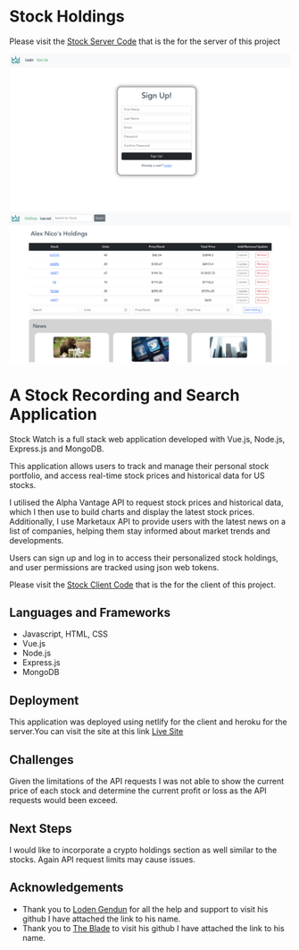 # Stock Holdings

Please visit the [Stock Server Code](https://github.com/Anico94/Stocks-and-Crypto-Server) that is the for the server of this project

![Home Page](/assets/readme1.png "Home Page")
![Home Page](/assets/readme2.png "Home Page")

# A Stock Recording and Search Application

Stock Watch is a full stack web application developed with Vue.js, Node.js, Express.js and MongoDB.

This application allows users to track and manage their personal stock portfolio, and access real-time stock prices and historical data for US stocks.

I utilised the Alpha Vantage API to request stock prices and historical data, which I then use to build charts and display the latest stock prices. Additionally, I use Marketaux API to provide users with the latest news on a list of companies, helping them stay informed about market trends and developments.

Users can sign up and log in to access their personalized stock holdings, and user permissions are tracked using json web tokens.

Please visit the [Stock Client Code](https://github.com/Anico94/Stocks-and-Crypto-Client) that is the for the client of this project.

## Languages and Frameworks

- Javascript, HTML, CSS
- Vue.js
- Node.js
- Express.js
- MongoDB

## Deployment

This application was deployed using netlify for the client and heroku for the server.You can visit the site at this link [Live Site](https://trackstocks.netlify.app/)

## Challenges

Given the limitations of the API requests I was not able to show the current price of each stock and determine the current profit or loss as the API requests would been exceed.

## Next Steps

I would like to incorporate a crypto holdings section as well similar to the stocks. Again API request limits may cause issues.

## Acknowledgements

- Thank you to [Loden Gendun](https://github.com/Tenzang) for all the help and support to visit his github I have attached the link to his name.
- Thank you to [The Blade](https://github.com/wofockham) to visit his github I have attached the link to his name.
